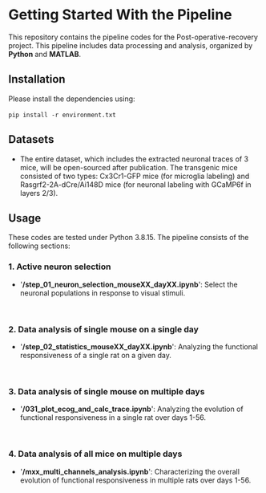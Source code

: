 # Getting Started With the Pipeline

This repository contains the pipeline codes for the Post-operative-recovery project. This pipeline includes data processing and analysis, organized by **Python** and **MATLAB**.

## Installation

Please install the dependencies using: 

​`pip install -r environment.txt`

## Datasets

* The entire dataset, which includes the extracted neuronal traces of 3 mice, will be open-sourced after publication. The transgenic mice consisted of two types: Cx3Cr1-GFP mice (for microglia labeling) and Rasgrf2-2A-dCre/Ai148D mice (for neuronal labeling with GCaMP6f in layers 2/3).

## Usage

These codes are tested under Python 3.8.15. The pipeline consists of the following sections:

### 1. Active neuron selection

  * '**/step_01_neuron_selection_mouseXX_dayXX.ipynb**': Select the neuronal populations in response to visual stimuli.
  <br/>

### 2. Data analysis of single mouse on a single day

  * '**/step_02_statistics_mouseXX_dayXX.ipynb**': Analyzing the functional responsiveness of a single rat on a given day.
  <br/>

### 3. Data analysis of single mouse on multiple days


  * '**/031_plot_ecog_and_calc_trace.ipynb**': Analyzing the evolution of functional responsiveness in a single rat over days 1-56.
  <br/>

### 4. Data analysis of all mice on multiple days

  * '**/mxx_multi_channels_analysis.ipynb**': Characterizing the overall evolution of functional responsiveness in multiple rats over days 1-56.
  <br/>
